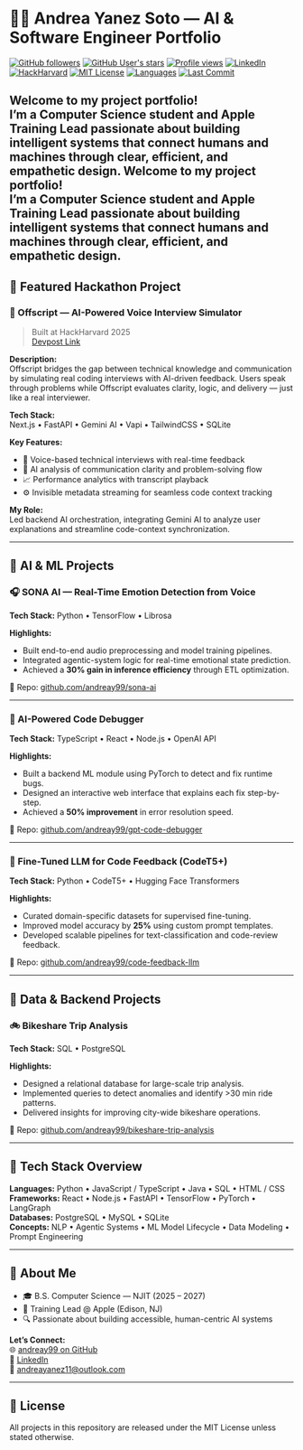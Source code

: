 # 👩‍💻 Andrea Yanez Soto — AI & Software Engineer Portfolio

[![GitHub followers](https://img.shields.io/github/followers/andreay99?style=social)](https://github.com/andreay99?tab=followers)
[![GitHub User's stars](https://img.shields.io/github/stars/andreay99?style=social)](https://github.com/andreay99?tab=stars)
[![Profile views](https://komarev.com/ghpvc/?username=andreay99&color=blue)](https://github.com/andreay99)
[![LinkedIn](https://img.shields.io/badge/LinkedIn-Connect-blue?logo=linkedin&logoColor=white&labelColor=blue&style=for-the-badge)](https://www.linkedin.com/in/andreayanezsoto)
[![HackHarvard](https://img.shields.io/badge/Hackathon-HackHarvard2025-red?style=for-the-badge)](https://devpost.com/software/offscript)
[![MIT License](https://img.shields.io/badge/License-MIT-green?style=for-the-badge)](https://opensource.org/licenses/MIT)
[![Languages](https://img.shields.io/badge/Code-Python%20|%20JavaScript%20|%20SQL-blueviolet?style=for-the-badge)](https://github.com/andreay99?tab=repositories)
[![Last Commit](https://img.shields.io/github/last-commit/andreay99/andreay99?style=for-the-badge)](https://github.com/andreay99/andreay99/commits/main)

Welcome to my project portfolio!  
I’m a Computer Science student and Apple Training Lead passionate about building intelligent systems that connect humans and machines through clear, efficient, and empathetic design.
Welcome to my project portfolio!  
I’m a Computer Science student and Apple Training Lead passionate about building intelligent systems that connect humans and machines through clear, efficient, and empathetic design.
---

## 🚀 Featured Hackathon Project

### 🧠 Offscript — AI-Powered Voice Interview Simulator
> Built at HackHarvard 2025  
> [Devpost Link](https://devpost.com/software/offscript)

**Description:**  
Offscript bridges the gap between technical knowledge and communication by simulating real coding interviews with AI-driven feedback. Users speak through problems while Offscript evaluates clarity, logic, and delivery — just like a real interviewer.

**Tech Stack:**  
Next.js • FastAPI • Gemini AI • Vapi • TailwindCSS • SQLite

**Key Features:**
- 🎤 Voice-based technical interviews with real-time feedback  
- 🧩 AI analysis of communication clarity and problem-solving flow  
- 📈 Performance analytics with transcript playback  
- ⚙️ Invisible metadata streaming for seamless code context tracking

**My Role:**  
Led backend AI orchestration, integrating Gemini AI to analyze user explanations and streamline code-context synchronization.

---

## 💬 AI & ML Projects

### 🎧 SONA AI — Real-Time Emotion Detection from Voice
**Tech Stack:** Python • TensorFlow • Librosa  

**Highlights:**
- Built end-to-end audio preprocessing and model training pipelines.  
- Integrated agentic-system logic for real-time emotional state prediction.  
- Achieved a **30% gain in inference efficiency** through ETL optimization.  

📂 Repo: [github.com/andreay99/sona-ai](https://github.com/andreay99/sona-ai)

---

### 🧩 AI-Powered Code Debugger
**Tech Stack:** TypeScript • React • Node.js • OpenAI API  

**Highlights:**
- Built a backend ML module using PyTorch to detect and fix runtime bugs.  
- Designed an interactive web interface that explains each fix step-by-step.  
- Achieved a **50% improvement** in error resolution speed.

📂 Repo: [github.com/andreay99/gpt-code-debugger](https://github.com/andreay99/gpt-code-debugger)

---

### 🧠 Fine-Tuned LLM for Code Feedback (CodeT5+)
**Tech Stack:** Python • CodeT5+ • Hugging Face Transformers  

**Highlights:**
- Curated domain-specific datasets for supervised fine-tuning.  
- Improved model accuracy by **25%** using custom prompt templates.  
- Developed scalable pipelines for text-classification and code-review feedback.

📂 Repo: [github.com/andreay99/code-feedback-llm](https://github.com/andreay99/code-feedback-llm)

---

## 🧮 Data & Backend Projects

### 🚲 Bikeshare Trip Analysis
**Tech Stack:** SQL • PostgreSQL  

**Highlights:**
- Designed a relational database for large-scale trip analysis.  
- Implemented queries to detect anomalies and identify >30 min ride patterns.  
- Delivered insights for improving city-wide bikeshare operations.

📂 Repo: [github.com/andreay99/bikeshare-trip-analysis](https://github.com/andreay99/bikeshare-trip-analysis)

---

## 🧰 Tech Stack Overview

**Languages:** Python • JavaScript / TypeScript • Java • SQL • HTML / CSS  
**Frameworks:** React • Node.js • FastAPI • TensorFlow • PyTorch • LangGraph  
**Databases:** PostgreSQL • MySQL • SQLite  
**Concepts:** NLP • Agentic Systems • ML Model Lifecycle • Data Modeling • Prompt Engineering  

---

## 🧭 About Me

- 🎓 B.S. Computer Science — NJIT (2025 – 2027)  
- 💼 Training Lead @ Apple  (Edison, NJ)  
- 🔍 Passionate about building accessible, human-centric AI systems  

**Let’s Connect:**  
🌐 [andreay99 on GitHub](https://github.com/andreay99)  
💼 [LinkedIn](https://www.linkedin.com/in/andreayanezsoto)  
📧 andreayanez11@outlook.com  

---

## 📜 License
All projects in this repository are released under the MIT License unless stated otherwise.
